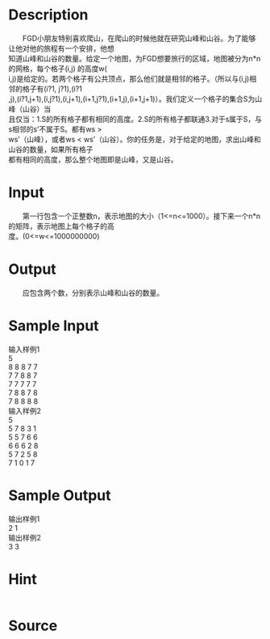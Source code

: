 
# Description

<div class="content"><p>　　FGD小朋友特别喜欢爬山，在爬山的时候他就在研究山峰和山谷。为了能够让他对他的旅程有一个安排，他想<br/>
知道山峰和山谷的数量。给定一个地图，为FGD想要旅行的区域，地图被分为n*n的网格，每个格子(i,j) 的高度w(<br/>
i,j)是给定的。若两个格子有公共顶点，那么他们就是相邻的格子。（所以与(i,j)相邻的格子有(i?1, j?1),(i?1<br/>
,j),(i?1,j+1),(i,j?1),(i,j+1),(i+1,j?1),(i+1,j),(i+1,j+1)）。我们定义一个格子的集合S为山峰（山谷）当<br/>
且仅当：1.S的所有格子都有相同的高度。2.S的所有格子都联通3.对于s属于S，与s相邻的s’不属于S。都有ws &gt; <br/>
ws’（山峰），或者ws &lt; ws’（山谷）。你的任务是，对于给定的地图，求出山峰和山谷的数量，如果所有格子<br/>
都有相同的高度，那么整个地图即是山峰，又是山谷。</p></div>

# Input

<div class="content"><p>　　第一行包含一个正整数n，表示地图的大小（1&lt;=n&lt;=1000）。接下来一个n*n的矩阵，表示地图上每个格子的高<br/>
度。(0&lt;=w&lt;=1000000000)</p></div>

# Output

<div class="content"><p>　　应包含两个数，分别表示山峰和山谷的数量。</p></div>

# Sample Input

<div class="content"><span class="sampledata">输入样例1<br/>
5<br/>
8 8 8 7 7<br/>
7 7 8 8 7<br/>
7 7 7 7 7<br/>
7 8 8 7 8<br/>
7 8 8 8 8<br/>
输入样例2<br/>
5<br/>
5 7 8 3 1<br/>
5 5 7 6 6<br/>
6 6 6 2 8<br/>
5 7 2 5 8<br/>
7 1 0 1 7</span></div>

# Sample Output

<div class="content"><span class="sampledata">输出样例1<br/>
2 1<br/>
输出样例2<br/>
3 3<br/>
</span></div>

# Hint

<div class="content"><p></p><p><img border="0" alt="" src="source/bzoj/1102/img/aHR0cHM6Ly9seWRzeS5jb20vSnVkZ2VPbmxpbmUvaW1hZ2VzLzExMDIuanBn.jpg"/></p><p></p></div>

# Source

<div class="content"><p><a href="problemset.php?search="></a></p></div>

